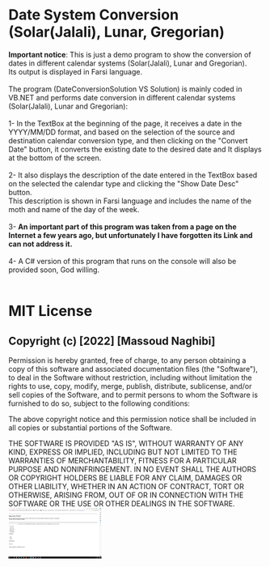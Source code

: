 # Date System Conversion (Solar(Jalali), Lunar, Gregorian)       

<b>Important notice</b>: This is just a demo program to show the conversion of dates in different calendar systems (Solar(Jalali), Lunar and Gregorian).<br/>
Its output is displayed in Farsi language.<br/><br/>
The program (DateConversionSolution VS Solution) is mainly coded in VB.NET and performs date conversion in different calendar systems (Solar(Jalali), Lunar and Gregorian):<br/><br/>
1- In the TextBox at the beginning of the page, it receives a date in the YYYY/MM/DD format, and based on the selection of the source and destination calendar conversion type, and then clicking on the "Convert Date" button, it converts the existing date to the desired date and It displays at the bottom of the screen.<br/><br/>
2- It also displays the description of the date entered in the TextBox based on the selected the calendar type and clicking the "Show Date Desc" button.<br/>
This description is shown in Farsi language and includes the name of the moth and name of the day of the week.<br/><br/>
3- <b>An important part of this program was taken from a page on the Internet a few years ago, but unfortunately I have forgotten its Link and can not address it.</b><br/><br/>
4- A C# version of this program that runs on the console will also be provided soon, God willing.<br/><br/>

# MIT License
## Copyright (c) [2022] [Massoud Naghibi]
Permission is hereby granted, free of charge, to any person obtaining a copy
of this software and associated documentation files (the "Software"), to deal
in the Software without restriction, including without limitation the rights
to use, copy, modify, merge, publish, distribute, sublicense, and/or sell
copies of the Software, and to permit persons to whom the Software is
furnished to do so, subject to the following conditions:

The above copyright notice and this permission notice shall be included in all
copies or substantial portions of the Software.

THE SOFTWARE IS PROVIDED "AS IS", WITHOUT WARRANTY OF ANY KIND, EXPRESS OR
IMPLIED, INCLUDING BUT NOT LIMITED TO THE WARRANTIES OF MERCHANTABILITY,
FITNESS FOR A PARTICULAR PURPOSE AND NONINFRINGEMENT. IN NO EVENT SHALL THE
AUTHORS OR COPYRIGHT HOLDERS BE LIABLE FOR ANY CLAIM, DAMAGES OR OTHER
LIABILITY, WHETHER IN AN ACTION OF CONTRACT, TORT OR OTHERWISE, ARISING FROM,
OUT OF OR IN CONNECTION WITH THE SOFTWARE OR THE USE OR OTHER DEALINGS IN THE
SOFTWARE.<br/>
<img align="center" src="DateConversion/start.jpg" height="100" /><br/>


